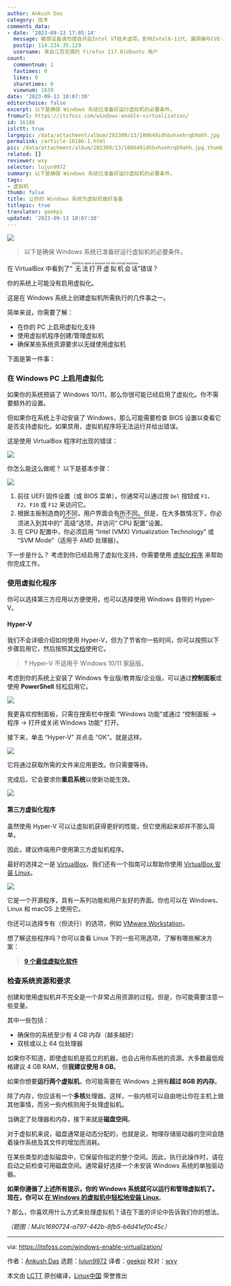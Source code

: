 ```yaml
---
author: Ankush Das
category: 技术
comments_data:
- date: '2023-09-13 17:05:14'
  message: 敏感设备请勿擅自开启Intel VT技术选项。影响Intel6-11代，漏洞编号CVE-2022-40982。
  postip: 114.224.35.129
  username: 来自江苏无锡的 Firefox 117.0|Ubuntu 用户
count:
  commentnum: 1
  favtimes: 0
  likes: 0
  sharetimes: 0
  viewnum: 1639
date: '2023-09-13 10:07:30'
editorchoice: false
excerpt: 以下是确保 Windows 系统已准备好运行虚拟机的必要条件。
fromurl: https://itsfoss.com/windows-enable-virtualization/
id: 16186
islctt: true
largepic: /data/attachment/album/202309/13/100649idhbxhxehrqb9ahh.jpg
permalink: /article-16186-1.html
pic: /data/attachment/album/202309/13/100649idhbxhxehrqb9ahh.jpg.thumb.jpg
related: []
reviewer: wxy
selector: lujun9972
summary: 以下是确保 Windows 系统已准备好运行虚拟机的必要条件。
tags:
- 虚拟机
thumb: false
title: 让你的 Windows 系统为虚拟机做好准备
titlepic: true
translator: geekpi
updated: '2023-09-13 10:07:30'
---
```


![](/data/attachment/album/202309/13/100649idhbxhxehrqb9ahh.jpg)



> 
> 以下是确保 Windows 系统已准备好运行虚拟机的必要条件。
> 
> 
> 


在 VirtualBox 中看到了“<ruby> 无法打开虚拟机会话 <rt>  failed to open a session for the virtual machine </rt></ruby>”错误？


你的系统上可能没有启用虚拟化。


这是在 Windows 系统上创建虚拟机所需执行的几件事之一。


简单来说，你需要了解：


* 在你的 PC 上启用虚拟化支持
* 使用虚拟机程序创建/管理虚拟机
* 确保某些系统资源要求以无缝使用虚拟机


下面是第一件事：


### 在 Windows PC 上启用虚拟化


如果你的系统预装了 Windows 10/11，那么你很可能已经启用了虚拟化。你不需要额外的设置。


但如果你在系统上手动安装了 Windows，那么可能需要检查 BIOS 设置以查看它是否支持虚拟化。如果禁用，虚拟机程序将无法运行并给出错误。


这是使用 VirtualBox 程序时出现的错误：


![](/data/attachment/album/202309/13/100731nih654wuvow561zk.jpg)


你怎么能这么做呢？ 以下是基本步骤：


![](/data/attachment/album/202309/13/100731z7xywxyfrcfl0x73.jpg)


1. 前往 UEFI 固件设置（或 BIOS 菜单）。你通常可以通过按 `Del` 按钮或 `F1`、`F2`、`F10` 或 `F12` 来访问它。
2. 根据主板制造商的不同，用户界面会有所不同。但是，在大多数情况下，你必须进入到其中的“<ruby> 高级 <rt>  Advance </rt></ruby>”选项，并访问“<ruby> CPU 配置 <rt>  CPU Configuration </rt></ruby>”设置。
3. 在 CPU 配置中，你必须启用 “Intel (VMX) Virtualization Technology” 或 “SVM Mode”（适用于 AMD 处理器）。


下一步是什么？ 考虑到你已经启用了虚拟化支持，你需要使用 [虚拟化程序](https://itsfoss.com/virtualization-software-linux) 来帮助你完成工作。


### 使用虚拟化程序


你可以选择第三方应用以方便使用，也可以选择使用 Windows 自带的 Hyper-V。


#### Hyper-V


我们不会详细介绍如何使用 Hyper-V，但为了节省你一些时间，你可以按照以下步骤启用它，然后按照其[文档](https://learn.microsoft.com/en-us/virtualization/hyper-v-on-windows/about/)使用它。



> 
> ? Hyper-V 不适用于 Windows 10/11 家庭版。
> 
> 
> 


考虑到你的系统上安装了 Windows 专业版/教育版/企业版，可以通过**控制面板**或使用 **PowerShell** 轻松启用它。


![](/data/attachment/album/202309/13/100731edlaadxd98hl90g0.jpg)


我更喜欢控制面板，只需在搜索栏中搜索 “Windows 功能”或通过 “控制面板 → 程序 → 打开或关闭 Windows 功能” 打开。


接下来，单击 “Hyper-V” 并点击 “OK”。就是这样。


![](/data/attachment/album/202309/13/100732sz6t70ckzqllkq8i.jpg)


它将通过获取所需的文件来应用更改。你只需要等待。


完成后，它会要求你**重启系统**以使新功能生效。


![](/data/attachment/album/202309/13/100732doyfs50okzkzo5so.jpg)


#### 第三方虚拟化程序


虽然使用 Hyper-V 可以让虚拟机获得更好的性能，但它使用起来却并不那么简单。


因此，建议终端用户使用第三方虚拟机程序。


最好的选择之一是 [VirtualBox](https://www.virtualbox.org/)。我们还有一个指南可以帮助你使用 [VirtualBox 安装 Linux](https://itsfoss.com/install-linux-in-virtualbox/)。


![](/data/attachment/album/202309/13/100732b7e1qls1706ev0ve.png)


它是一个开源程序，具有一系列功能和用户友好的界面。你也可以在 Windows、Linux 和 macOS 上使用它。


你还可以选择专有（但流行）的选项，例如 [VMware Workstation](https://www.vmware.com/products/workstation-player.html)。


想了解这些程序吗？你可以查看 Linux 下的一些可用选项，了解有哪些解决方案：



> 
> **[9 个最佳虚拟化软件](https://itsfoss.com/virtualization-software-linux/)**
> 
> 
> 


### 检查系统资源和要求


创建和使用虚拟机并不完全是一个非常占用资源的过程。但是，你可能需要注意一些变量。


其中一些包括：


* 确保你的系统至少有 4 GB 内存（越多越好）
* 双核或以上 64 位处理器


如果你不知道，即使虚拟机是孤立的机器，也会占用你系统的资源。大多数最低规格建议 4 GB RAM，但**我建议使用 8 GB**。


如果你想要**运行两个虚拟机**，你可能需要在 Windows 上拥有**超过 8GB 的内存**。


除了内存，你应该有一个**多核**处理器。这样，一些内核可以自由地让你在主机上做其他事情，而另一些内核则用于处理虚拟机。


当确定了处理器和内存，接下来就是**磁盘空间**。


对于虚拟机来说，磁盘通常是动态分配的，也就是说，物理存储驱动器的空间会随着操作系统及其文件的增加而消耗。


在某些类型的虚拟磁盘中，它保留你指定的整个空间。因此，执行此操作时，请在启动之前检查可用磁盘空间。通常最好选择一个未安装 Windows 系统的单独驱动器。


**如果你遵循了上述所有提示，你的 Windows 系统就可以运行和管理虚拟机了。现在，你可以 [在 Windows 的虚拟机中轻松地安装 Linux](https://itsfoss.com/install-linux-in-virtualbox/)**。


? 那么，你喜欢用什么方式来处理虚拟机？请在下面的评论中告诉我们你的想法。


*（题图：MJ/c1690724-a797-442b-8fb5-b6d41ef0c45c）*




---


via: <https://itsfoss.com/windows-enable-virtualization/>


作者：[Ankush Das](https://itsfoss.com/author/ankush/) 选题：[lujun9972](https://github.com/lujun9972) 译者：[geekpi](https://github.com/geekpi) 校对：[wxy](https://github.com/wxy)


本文由 [LCTT](https://github.com/LCTT/TranslateProject) 原创编译，[Linux中国](https://linux.cn/) 荣誉推出